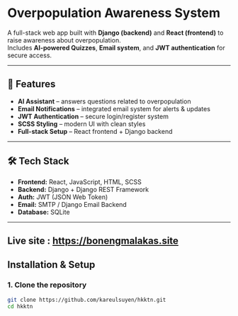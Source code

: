 # Overpopulation Awareness System 

A full-stack web app built with **Django (backend)** and **React (frontend)** to raise awareness about overpopulation.  
Includes **AI-powered Quizzes**, **Email system**, and **JWT authentication** for secure access.  

---

## 🚀 Features
-  **AI Assistant** – answers questions related to overpopulation  
-  **Email Notifications** – integrated email system for alerts & updates  
-  **JWT Authentication** – secure login/register system  
-  **SCSS Styling** – modern UI with clean styles  
-  **Full-stack Setup** – React frontend + Django backend  

---

## 🛠️ Tech Stack
- **Frontend:** React, JavaScript, HTML, SCSS  
- **Backend:** Django + Django REST Framework  
- **Auth:** JWT (JSON Web Token)  
- **Email:** SMTP / Django Email Backend  
- **Database:** SQLite

---

## Live site : https://bonengmalakas.site


## Installation & Setup

### 1. Clone the repository
```bash
git clone https://github.com/kareulsuyen/hkktn.git
cd hkktn

